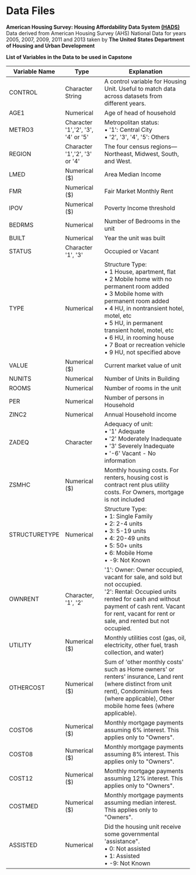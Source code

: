 # Data Files

**American Housing Survey: Housing Affordability Data System [(HADS)](https://www.huduser.gov/portal/datasets/hads/hads.html)** Data derived from American Housing Survey (AHS) National Data for years 2005, 2007, 2009, 2011 and 2013 taken by **The United States Department of Housing and Urban Development**


**List of Variables in the Data to be used in Capstone**

| **Variable Name** | **Type** | **Explanation** |
| --- | --- | --- |
| CONTROL | Character String | A control variable for Housing Unit. Useful to match data across datasets from different years. |
| AGE1 | Numerical | Age of head of household |
| METRO3 | Character &#39;1&#39;,&#39;2&#39;, &#39;3&#39;, &#39;4&#39; or &#39;5&#39; | Metropolitan status:<br> • &#39;1&#39;: Central City<br> • &#39;2&#39;, &#39;3&#39;, &#39;4&#39;, &#39;5&#39;: Others|
| REGION | Character &#39;1&#39;,&#39;2&#39;, &#39;3&#39; or &#39;4&#39; | The four census regions—Northeast, Midwest, South, and West. |
| LMED | Numerical ($) | Area Median Income |
| FMR | Numerical ($) | Fair Market Monthly Rent |
| IPOV | Numerical ($) | Poverty Income threshold |
| BEDRMS | Numerical | Number of Bedrooms in the unit |
| BUILT | Numerical | Year the unit was built |
| STATUS | Character &#39;1&#39;, &#39;3&#39; | Occupied or Vacant |
| TYPE | Numerical | Structure Type:<br> • 1 House, apartment, flat<br> • 2 Mobile home with no permanent room added<br> • 3 Mobile home with permanent room added<br> • 4 HU, in nontransient hotel, motel, etc<br> • 5 HU, in permanent transient hotel, motel, etc<br> • 6 HU, in rooming house<br> • 7 Boat or recreation vehicle<br> • 9 HU, not specified above |
| VALUE | Numerical ($) | Current market value of unit |
| NUNITS | Numerical | Number of Units in Building |
| ROOMS | Numerical | Number of rooms in the unit |
| PER | Numerical | Number of persons in Household |
| ZINC2 | Numerical | Annual Household income |
| ZADEQ | Character | Adequacy of unit:<br> • &#39;1&#39; Adequate<br> • &#39;2&#39; Moderately Inadequate<br> • &#39;3&#39; Severely Inadequate <br> • &#39;-6&#39; Vacant - No information|
| ZSMHC | Numerical ($) | Monthly housing costs. For renters, housing cost is contract rent plus utility costs. For Owners, mortgage is not included |
| STRUCTURETYPE | Numerical | Structure Type: <br>• 1: Single Family<br>• 2: 2-4 units<br> • 3: 5-19 units<br> • 4: 20-49 units<br> • 5: 50+ units<br> • 6: Mobile Home<br> • -9: Not Known |
| OWNRENT | Character, &#39;1&#39;, &#39;2&#39; | &#39;1&#39;: Owner: Owner occupied, vacant for sale, and sold but not occupied. <br>&#39;2&#39;: Rental: Occupied units rented for cash and without payment of cash rent. Vacant for rent, vacant for rent or sale, and rented but not occupied.|
| UTILITY | Numerical ($) | Monthly utilities cost (gas, oil, electricity, other fuel, trash collection, and water) |
| OTHERCOST | Numerical ($) | Sum of &#39;other monthly costs&#39; such as Home owners&#39; or renters&#39; insurance, Land rent (where distinct from unit rent), Condominium fees (where applicable), Other mobile home fees (where applicable). |
| COST06 | Numerical ($) | Monthly mortgage payments assuming 6% interest. This applies only to &quot;Owners&quot;. |
| COST08 | Numerical ($) | Monthly mortgage payments assuming 8% interest. This applies only to &quot;Owners&quot;. |
| COST12 | Numerical ($) | Monthly mortgage payments assuming 12% interest. This applies only to &quot;Owners&quot;. |
| COSTMED | Numerical ($) | Monthly mortgage payments assuming median interest. This applies only to &quot;Owners&quot;. |
| ASSISTED | Numerical | Did the housing unit receive some governmental &#39;assistance&quot;.<br>• 0: Not assisted<br>• 1: Assisted<br>• -9: Not Known|

                    
